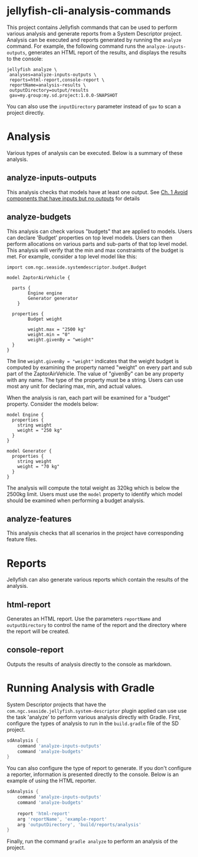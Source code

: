 # jellyfish-cli-analysis-commands
This project contains Jellyfish commands that can be used to perform various analysis and generate reports from a 
System Descriptor project.  Analysis can be executed and reports generated by running the `analyze` command.  For
example, the following command runs the `analyze-inputs-outputs`, generates an HTML report of the results, and 
displays the results to the console:
```
jellyfish analyze \
 analyses=analyze-inputs-outputs \
 reports=html-report,console-report \
 reportName=analysis-results \
 outputDirectory=output/results
 gav=my.group:my.sd.project:1.0.0-SNAPSHOT
```

You can also use the `inputDirectory` parameter instead of `gav` to scan a project directly.

# Analysis
Various types of analysis can be executed.  Below is a summary of these analysis.

## analyze-inputs-outputs 
This analysis checks that models have at least one output.  See
[Ch. 1 Avoid components that have inputs but no outputs](http://10.166.134.55/confluence/display/SEAS/Ch.+1+Avoid+components+that+have+inputs+but+no+outputs)
for details

## analyze-budgets
This analysis can check various "budgets" that are applied to models.  Users can declare 'Budget' properties on top 
level models.  Users can then perform allocations on various parts and sub-parts of that top level model.  This analysis
will verify that the min and max constraints of the budget is met.  For example, consider a top level model like this:

```
import com.ngc.seaside.systemdescriptor.budget.Budget

model ZaptorAirVehicle {

  parts {
		Engine engine
		Generator generator
	}

  properties {
		Budget weight

		weight.max = "2500 kg"
		weight.min = "0"
		weight.givenBy = "weight"
  }
}
```

The line `weight.givenBy = "weight"` indicates that the weight budget is computed by examining the property named 
"weight" on every part and sub part of the ZaptorAirVehicle.  The value of "givenBy" can be any property with any name.
The type of the property must be a string.  Users can use most any unit for declaring max, min, and actual values.  

When the analysis is ran, each part will be examined for a "budget" property.  Consider the models below:

```
model Engine {
  properties {
  	string weight
  	weight = "250 kg"
  }
}
```

```
model Generator {
  properties {
  	string weight
  	weight = "70 kg"
  }
}
```

The analysis will compute the total weight as 320kg which is below the 2500kg limit.  Users must use the `model`
property to identify which model should be examined when performing a budget analysis. 

## analyze-features
This analysis checks that all scenarios in the project have corresponding feature files.

# Reports
Jellyfish can also generate various reports which contain the results of the analysis.

## html-report
Generates an HTML report.  Use the parameters `reportName` and `outputDirectory` to control the name of the report and
the directory where the report will be created.

## console-report
Outputs the results of analysis directly to the console as markdown.

# Running Analysis with Gradle
System Descriptor projects that have the `com.ngc.seaside.jellyfish.system-descriptor` plugin applied can use use the
task 'analyze' to perform various analysis directly with Gradle.  First, configure the types of analysis to run in the
`build.gradle` file of the SD project.

```groovy
sdAnalysis {
    command 'analyze-inputs-outputs'
    command 'analyze-budgets'
}
```

You can also configure the type of report to generate.  If you don't configure a reporter, information is presented 
directly to the console.  Below is an example of using the HTML reporter.

```groovy
sdAnalysis {
    command 'analyze-inputs-outputs'
    command 'analyze-budgets'
    
    report 'html-report'
    arg 'reportName', 'example-report'
    arg 'outputDirectory', 'build/reports/analysis'
}
```

Finally, run the command `gradle analyze` to perform an analysis of the project. 
